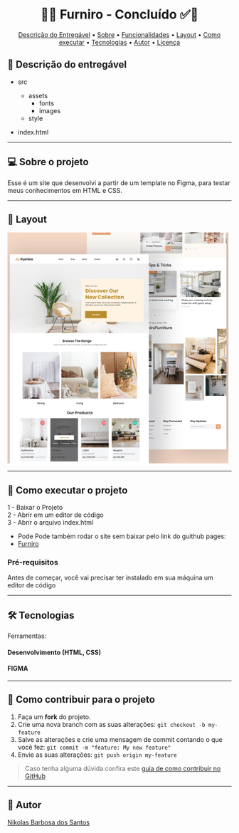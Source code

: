 <h1 align="center"> 
	  🚀✅ Furniro - Concluído ✅🚀
</h1>

<!-- MODELO MENU DE NAVEGAÇÃO -->
<p align="center">
 <a href="#-Descrição-do-entregável">Descrição do Entregável</a> •
 <a href="#-sobre-o-projeto">Sobre</a> •
 <a href="#-funcionalidades">Funcionalidades</a> •
 <a href="#-layout">Layout</a> • 
 <a href="#-como-executar-o-projeto">Como executar</a> • 
 <a href="#-tecnologias">Tecnologias</a> • 
 <a href="#-autor">Autor</a> • 
 <a href="#user-content--licença">Licença</a>
</p>

<!-- MODELO DE DESCRIÇÃO -->
## 📄 Descrição do entregável

- src
  - assets
    - fonts
    - images  
  - style   

- index.html

---

<!-- MODELO DESCRIÇÃO SOBRE O PROJETO: -->
## 💻 Sobre o projeto

<!-- EXPLICA O MOTIVO DO PROJETO -->
Esse é um site que desenvolvi a partir de um template no Figma, para testar meus conhecimentos em HTML e CSS.

<!-- LINHA DE DIVISÃO: -->
---

<!-- EXEMPLO DE LAYOUT: -->
## 🎨 Layout

![Web1](https://github.com/NikRedFox/Furniro/blob/main/src/assets/images/Thumbnail.png)

---

<!-- MODELO DE COMO EXECUTAR O PROJETO -->
## 🚀 Como executar o projeto

1 - Baixar o Projeto <br>
2 - Abrir em um editor de código <br>
3 - Abrir o arquivo index.html

* Pode Pode também rodar o site sem baixar pelo link do guithub pages:
* <a href="https://nikredfox.github.io/Furniro/">Furniro</a>

<!-- MODELO DE PRÉ REQUISITOS -->
### Pré-requisitos

Antes de começar, você vai precisar ter instalado em sua máquina um editor de código

---

<!-- MODELO DE TECNOLOGIAS -->
## 🛠 Tecnologias

Ferramentas:
#### Desenvolvimento (HTML, CSS)
#### FIGMA
---

<!-- ---------------------------------------------------------------------- -->

<!-- MODELO DE COMO CONTRIBUIR PARA O PROJETO -->
## 💪 Como contribuir para o projeto

1. Faça um **fork** do projeto.
2. Crie uma nova branch com as suas alterações: `git checkout -b my-feature`
3. Salve as alterações e crie uma mensagem de commit contando o que você fez: `git commit -m "feature: My new feature"`
4. Envie as suas alterações: `git push origin my-feature`
> Caso tenha alguma dúvida confira este [guia de como contribuir no GitHub](./CONTRIBUTING.md)

---

<!-- ---------------------------------------------------------------------- -->

<!-- MODELO DE AUTOR-->
## 🦸 Autor
<a href="https://github.com/NikRedFox">Nikolas Barbosa dos Santos</a>



<!-- ---------------------------------------------------------------------- -->
